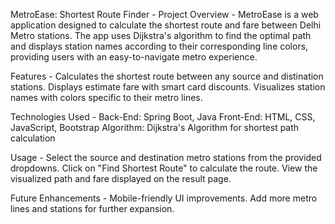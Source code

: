 MetroEase: Shortest Route Finder - 
Project Overview - 
MetroEase is a web application designed to calculate the shortest route and fare between Delhi Metro stations. The app uses Dijkstra's algorithm to find the optimal path and displays station names according to their corresponding line colors, providing users with an easy-to-navigate metro experience.

Features - 
Calculates the shortest route between any source and distination stations.
Displays estimate fare with smart card discounts.
Visualizes station names with colors specific to their metro lines.

Technologies Used - 
Back-End: Spring Boot, Java
Front-End: HTML, CSS, JavaScript, Bootstrap
Algorithm: Dijkstra's Algorithm for shortest path calculation

Usage - 
Select the source and destination metro stations from the provided dropdowns.
Click on "Find Shortest Route" to calculate the route.
View the visualized path and fare displayed on the result page.

Future Enhancements - 
Mobile-friendly UI improvements.
Add more metro lines and stations for further expansion.
